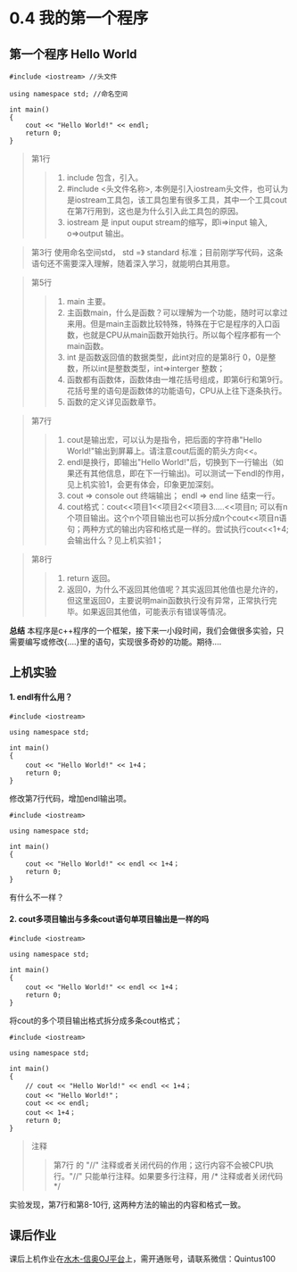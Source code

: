 # 0.4 我的第一个程序

## 第一个程序 Hello World

```c++{.line-numbers}
#include <iostream> //头文件

using namespace std; //命名空间

int main() 
{ 
    cout << "Hello World!" << endl;
    return 0;
}
```
> 第1行
>> 1. include 包含，引入。
>> 2. #include <头文件名称>, 本例是引入iostream头文件，也可认为是iostream工具包，该工具包里有很多工具，其中一个工具cout在第7行用到，这也是为什么引入此工具包的原因。
>> 3. iostream 是 input ouput stream的缩写，即i=>input 输入, o=>output 输出。

> 第3行 使用命名空间std， std =》 standard 标准；目前刚学写代码，这条语句还不需要深入理解，随着深入学习，就能明白其用意。

>第5行
>> 1. main 主要。
>> 2. 主函数main，什么是函数？可以理解为一个功能，随时可以拿过来用。但是main主函数比较特殊，特殊在于它是程序的入口函数，也就是CPU从main函数开始执行。所以每个程序都有一个main函数。
>> 3. int 是函数返回值的数据类型，此int对应的是第8行 0，0是整数，所以int是整数类型，int=>interger 整数；
>> 4. 函数都有函数体，函数体由一堆花括号组成，即第6行和第9行。花括号里的语句是函数体的功能语句，CPU从上往下逐条执行。
>> 5. 函数的定义详见函数章节。

>第7行
>> 1. cout是输出宏，可以认为是指令，把后面的字符串"Hello World!"输出到屏幕上。请注意cout后面的箭头方向<<。
>> 2. endl是换行，即输出"Hello World!"后，切换到下一行输出（如果还有其他信息，即在下一行输出)。可以测试一下endl的作用，见上机实验1，会更有体会，印象更加深刻。
>> 3. cout => console out 终端输出； endl => end line 结束一行。
>> 4. cout格式：cout<<项目1<<项目2<<项目3.....<<项目n; 可以有n个项目输出。这个n个项目输出也可以拆分成n个cout<<项目n语句；两种方式的输出内容和格式是一样的。尝试执行cout<<1+4;会输出什么？见上机实验1；

>第8行
>> 1. return 返回。
>> 2. 返回0，为什么不返回其他值呢？其实返回其他值也是允许的，但这里返回0，主要说明main函数执行没有异常，正常执行完毕。如果返回其他值，可能表示有错误等情况。

**总结**
本程序是c++程序的一个框架，接下来一小段时间，我们会做很多实验，只需要编写或修改{....}里的语句，实现很多奇妙的功能。期待....

## 上机实验

#### 1. endl有什么用？

```c++{.line-numbers highlight=[7]}
#include <iostream> 

using namespace std;

int main() 
{ 
    cout << "Hello World!" << 1+4；
    return 0;
}
```

修改第7行代码，增加endl输出项。
```c++{.line-numbers highlight=[7] }
#include <iostream> 

using namespace std;

int main() 
{ 
    cout << "Hello World!" << endl << 1+4；
    return 0;
}
```
有什么不一样？

#### 2. cout多项目输出与多条cout语句单项目输出是一样的吗


```c++{.line-numbers highlight=[7] }
#include <iostream> 

using namespace std;

int main() 
{ 
    cout << "Hello World!" << endl << 1+4；
    return 0;
}
```
将cout的多个项目输出格式拆分成多条cout格式；

```c++{.line-numbers highlight=[7] }
#include <iostream> 

using namespace std;

int main() 
{ 
    // cout << "Hello World!" << endl << 1+4；
    cout << "Hello World!"；
    cout << << endl;
    cout << 1+4；
    return 0;
}
```
> 注释
>>第7行 的 "//" 注释或者关闭代码的作用；这行内容不会被CPU执行。"//" 只能单行注释。如果要多行注释，用 /*  注释或者关闭代码  */

实验发现，第7行和第8-10行, 这两种方法的输出的内容和格式一致。

## 课后作业

课后上机作业在[水木-信奥OJ平台](https://oj.noicoding.cn/login?redirect=%2F)上，需开通账号，请联系微信：Quintus100

